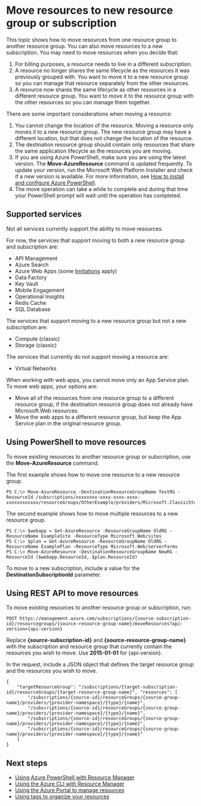 <properties 
	pageTitle="Move Resources to New Resource Group" 
	description="Use Azure PowerShell or REST API to move resources to a new resource group for Azure Resource Manager." 
	services="azure-resource-manager" 
	documentationCenter="" 
	authors="tfitzmac" 
	manager="wpickett" 
	editor=""/>

<tags 
	ms.service="azure-resource-manager" 
	ms.workload="multiple" 
	ms.tgt_pltfrm="na" 
	ms.devlang="na" 
	ms.topic="article" 
	ms.date="09/08/2015" 
	ms.author="tomfitz"/>

# Move resources to new resource group or subscription

This topic shows how to move resources from one resource group to another resource group. You can also move resources to a new subscription. You may need to move resources when you decide that:

1. For billing purposes, a resource needs to live in a different subscription.
2. A resource no longer shares the same lifecycle as the resources it was previously grouped with. You want to move it to a new resource group so you can manage that resource separately from the other resources.
3. A resource now shares the same lifecycle as other resources in a different resource group. You want to move it to the resource group with the other resources so you can manage them together.

There are some important considerations when moving a resource:

1. You cannot change the location of the resource. Moving a resource only moves it to a new resource group. The new resource group may have a different location, but that does 
not change the location of the resource.
2. The destination resource group should contain only resources that share the same application lifecycle as the resources you are moving.
3. If you are using Azure PowerShell, make sure you are using the latest version. The **Move-AzureResource** command is updated frequently. To update your version, run the Microsoft Web Platform Installer and check if a 
new version is available. For more information, see [How to install and configure Azure PowerShell](powershell-install-configure.md).
4. The move operation can take a while to complete and during that time your PowerShell prompt will wait until the operation has completed.

## Supported services

Not all services currently support the ability to move resources.

For now, the services that support moving to both a new resource group and subscription are:

- API Management
- Azure Search
- Azure Web Apps (some [limitations](app-service-web/app-service-move-resources.md) apply)
- Data Factory
- Key Vault
- Mobile Engagement
- Operational Insights
- Redis Cache
- SQL Database

The services that support moving to a new resource group but not a new subscription are:

- Compute (classic)
- Storage (classic)

The services that currently do not support moving a resource are:

- Virtual Networks

When working with web apps, you cannot move only an App Service plan. To move web apps, your options are:

- Move all of the resources from one resource group to a different resource group, if the destination resource group does not already have Microsoft.Web resources.
- Move the web apps to a different resource group, but keep the App Service plan in the original resource group.

## Using PowerShell to move resources

To move existing resources to another resource group or subscription, use the **Move-AzureResource** command.

The first example shows how to move one resource to a new resource group.

    PS C:\> Move-AzureResource -DestinationResourceGroupName TestRG -ResourceId /subscriptions/xxxxxxxx-xxxx-xxxx-xxxx-xxxxxxxxxxxx/resourceGroups/OtherExample/providers/Microsoft.ClassicStorage/storageAccounts/examplestorage

The second example shows how to move multiple resources to a new resource group.

    PS C:\> $webapp = Get-AzureResource -ResourceGroupName OldRG -ResourceName ExampleSite -ResourceType Microsoft.Web/sites
    PS C:\> $plan = Get-AzureResource -ResourceGroupName OldRG -ResourceName ExamplePlan -ResourceType Microsoft.Web/serverFarms
    PS C:\> Move-AzureResource -DestinationResourceGroupName NewRG -ResourceId ($webapp.ResourceId, $plan.ResourceId)

To move to a new subscription, include a value for the **DestinationSubscriptionId** parameter.

## Using REST API to move resources

To move existing resources to another resource group or subscription, run:

    POST https://management.azure.com/subscriptions/{source-subscription-id}/resourcegroups/{source-resource-group-name}/moveResources?api-version={api-version} 

Replace **{source-subscription-id}** and **{source-resource-group-name}** with the subscription and resource group that currently contain the resources you wish to move. Use **2015-01-01** for {api-version}.

In the request, include a JSON object that defines the target resource group and the resources you wish to move.

    {
        "targetResourceGroup": "/subscriptions/{target-subscription-id}/resourceGroups/{target-resource-group-name}", "resources": [
            "/subscriptions/{source-id}/resourceGroups/{source-group-name}/providers/{provider-namespace}/{type}/{name}",
            "/subscriptions/{source-id}/resourceGroups/{source-group-name}/providers/{provider-namespace}/{type}/{name}",
            "/subscriptions/{source-id}/resourceGroups/{source-group-name}/providers/{provider-namespace}/{type}/{name}",
            "/subscriptions/{source-id}/resourceGroups/{source-group-name}/providers/{provider-namespace}/{type}/{name}"
        ]
    }

## Next steps
- [Using Azure PowerShell with Resource Manager](./powershell-azure-resource-manager.md)
- [Using the Azure CLI with Resource Manager](./virtual-machines/xplat-cli-azure-resource-manager.md)
- [Using the Azure Portal to manage resources](azure-portal/resource-group-portal.md)
- [Using tags to organize your resources](./resource-group-using-tags.md)
